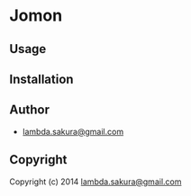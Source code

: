 # Jomon

## Usage

## Installation

## Author

* <lambda.sakura@gmail.com>

## Copyright

Copyright (c) 2014 <lambda.sakura@gmail.com>

